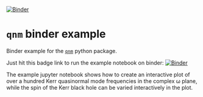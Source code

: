 [![Binder](https://mybinder.org/badge_logo.svg)](https://mybinder.org/v2/gh/duetosymmetry/qnm_binder_example/HEAD)

# `qnm` binder example
Binder example for the [`qnm`](https://github.com/duetosymmetry/qnm) python package.

Just hit this badge link to run the example notebook on binder: [![Binder](https://mybinder.org/badge_logo.svg)](https://mybinder.org/v2/gh/duetosymmetry/qnm_binder_example/HEAD)

The example jupyter notebook shows how to create an interactive plot of over a hundred Kerr quasinormal mode frequencies in the complex ω plane, while the spin of the Kerr black hole can be varied interactively in the plot.
